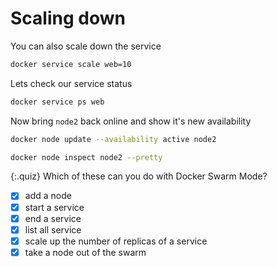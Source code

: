 # Scaling down

You can also scale down the service

```bash
docker service scale web=10
```

Lets check our service status

```bash
docker service ps web
```

Now bring `node2` back online and show it's new availability

```bash
docker node update --availability active node2
```

```bash
docker node inspect node2 --pretty
```

{:.quiz}
Which of these can you do with Docker Swarm Mode?

- [x] add a node
- [x] start a service
- [x] end a service
- [x] list all service
- [x] scale up the number of replicas of a service
- [x] take a node out of the swarm
